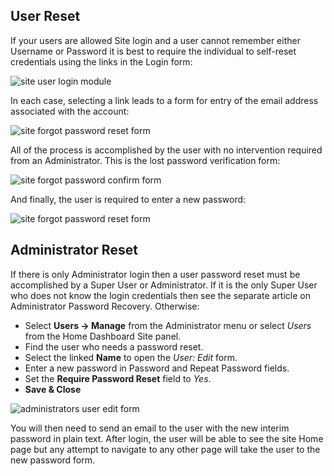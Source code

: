 <!-- Filename: J4.x:User_Password_Reset / Display title: User Password Reset -->

## User Reset

If your users are allowed Site login and a user cannot remember either
Username or Password it is best to require the individual to self-reset
credentials using the links in the Login form:

![site user login module](../../../en/images/users/user-site-login-module.png)

In each case, selecting a link leads to a form for entry of the email
address associated with the account:

![site forgot password reset form](../../../en/images/users/user-forgot-password-reset.png)

All of the process is accomplished by the user with no intervention
required from an Administrator. This is the lost password verification
form:

![site forgot password confirm form](../../../en/images/users/user-forgot-password-confirm.png)

And finally, the user is required to enter a new password:

![site forgot password reset form](../../../en/images/users/user-forgot-password-complete.png)

## Administrator Reset

If there is only Administrator login then a user password reset must be
accomplished by a Super User or Administrator. If it is the only Super
User who does not know the login credentials then see the separate
article on Administrator Password Recovery. Otherwise:

- Select **Users → Manage** from the Administrator menu or select
  *Users* from the Home Dashboard Site panel.
- Find the user who needs a password reset.
- Select the linked **Name** to open the *User: Edit* form.
- Enter a new password in Password and Repeat Password fields.
- Set the **Require Password Reset** field to *Yes*.
- **Save & Close**

![administrators user edit form](../../../en/images/users/users-edit-user-john-doe.png)

You will then need to send an email to the user with the new interim
password in plain text. After login, the user will be able to see the
site Home page but any attempt to navigate to any other page will take
the user to the new password form.
